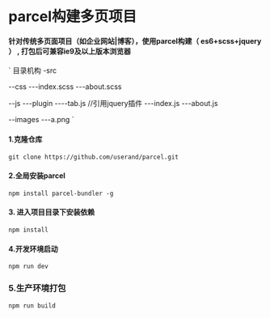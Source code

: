 # parcel构建多页项目

#### 针对传统多页面项目（如企业网站|博客），使用parcel构建（ es6+scss+jquery ）  ,  打包后可兼容ie9及以上版本浏览器
`
  目录机构
  -src
  
  --css
  ---index.scss
  ---about.scss
  
  --js
  ---plugin
  ----tab.js   //引用jquery插件
  ---index.js
  ---about.js
  
  --images
  ---a.png
`

#### 1.克隆仓库
`
git clone https://github.com/userand/parcel.git
`
#### 2.全局安装parcel
`
npm install parcel-bundler -g
`
#### 3. 进入项目目录下安装依赖
`
npm install 
`
#### 4.开发环境启动
`
npm run dev
`

### 5.生产环境打包
`
npm run build
`

